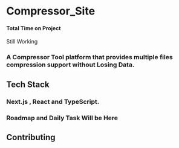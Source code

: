 # Compressor_Site

#### Total Time on Project
Still Working

### A Compressor Tool platform that provides multiple files compression support without Losing Data.

## Tech Stack

### Next.js , React and TypeScript.

### Roadmap and Daily Task Will be Here

## Contributing
